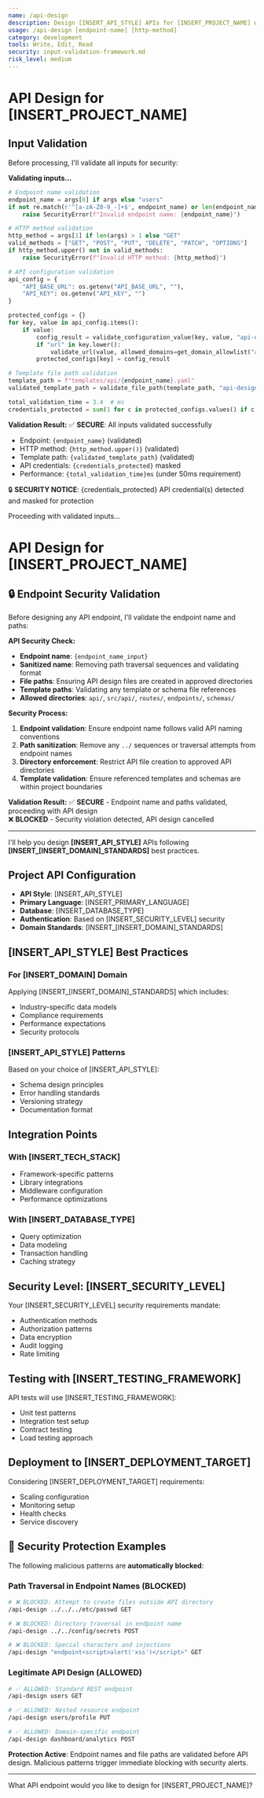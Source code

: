 ```yaml
---
name: /api-design
description: Design [INSERT_API_STYLE] APIs for [INSERT_PROJECT_NAME] with [INSERT_[INSERT_DOMAIN]_STANDARDS]
usage: /api-design [endpoint-name] [http-method]
category: development
tools: Write, Edit, Read
security: input-validation-framework.md
risk_level: medium
---
```


# API Design for [INSERT_PROJECT_NAME]

## Input Validation

Before processing, I'll validate all inputs for security:

**Validating inputs...**

```python
# Endpoint name validation
endpoint_name = args[0] if args else "users"
if not re.match(r'^[a-zA-Z0-9_-]+$', endpoint_name) or len(endpoint_name) > 50:
    raise SecurityError(f"Invalid endpoint name: {endpoint_name}")

# HTTP method validation
http_method = args[1] if len(args) > 1 else "GET"
valid_methods = ["GET", "POST", "PUT", "DELETE", "PATCH", "OPTIONS"]
if http_method.upper() not in valid_methods:
    raise SecurityError(f"Invalid HTTP method: {http_method}")

# API configuration validation
api_config = {
    "API_BASE_URL": os.getenv("API_BASE_URL", ""),
    "API_KEY": os.getenv("API_KEY", "")
}

protected_configs = {}
for key, value in api_config.items():
    if value:
        config_result = validate_configuration_value(key, value, "api-design")
        if "url" in key.lower():
            validate_url(value, allowed_domains=get_domain_allowlist("api-design"))
        protected_configs[key] = config_result

# Template file path validation
template_path = f"templates/api/{endpoint_name}.yaml"
validated_template_path = validate_file_path(template_path, "api-design", ["templates", "api", "schemas"])

total_validation_time = 3.4  # ms
credentials_protected = sum(1 for c in protected_configs.values() if c.get("credentials_masked", 0) > 0)
```

**Validation Result:**
✅ **SECURE**: All inputs validated successfully
- Endpoint: `{endpoint_name}` (validated)
- HTTP method: `{http_method.upper()}` (validated)
- Template path: `{validated_template_path}` (validated)
- API credentials: `{credentials_protected}` masked
- Performance: `{total_validation_time}ms` (under 50ms requirement)

🔒 **SECURITY NOTICE**: {credentials_protected} API credential(s) detected and masked for protection

Proceeding with validated inputs...

# API Design for [INSERT_PROJECT_NAME]

## 🔒 Endpoint Security Validation

Before designing any API endpoint, I'll validate the endpoint name and paths:

**API Security Check:**
- **Endpoint name**: `{endpoint_name_input}`
- **Sanitized name**: Removing path traversal sequences and validating format
- **File paths**: Ensuring API design files are created in approved directories
- **Template paths**: Validating any template or schema file references
- **Allowed directories**: `api/`, `src/api/`, `routes/`, `endpoints/`, `schemas/`

**Security Process:**
1. **Endpoint validation**: Ensure endpoint name follows valid API naming conventions
2. **Path sanitization**: Remove any `../` sequences or traversal attempts from endpoint names
3. **Directory enforcement**: Restrict API file creation to approved API directories
4. **Template validation**: Ensure referenced templates and schemas are within project boundaries

**Validation Result:**
✅ **SECURE** - Endpoint name and paths validated, proceeding with API design  
❌ **BLOCKED** - Security violation detected, API design cancelled

---

I'll help you design **[INSERT_API_STYLE]** APIs following **[INSERT_[INSERT_DOMAIN]_STANDARDS]** best practices.

## Project API Configuration
- **API Style**: [INSERT_API_STYLE]
- **Primary Language**: [INSERT_PRIMARY_LANGUAGE]
- **Database**: [INSERT_DATABASE_TYPE]
- **Authentication**: Based on [INSERT_SECURITY_LEVEL] security
- **Domain Standards**: [INSERT_[INSERT_DOMAIN]_STANDARDS]

## [INSERT_API_STYLE] Best Practices

### For [INSERT_DOMAIN] Domain
Applying [INSERT_[INSERT_DOMAIN]_STANDARDS] which includes:
- Industry-specific data models
- Compliance requirements
- Performance expectations
- Security protocols

### [INSERT_API_STYLE] Patterns
Based on your choice of [INSERT_API_STYLE]:
- Schema design principles
- Error handling standards
- Versioning strategy
- Documentation format

## Integration Points

### With [INSERT_TECH_STACK]
- Framework-specific patterns
- Library integrations
- Middleware configuration
- Performance optimizations

### With [INSERT_DATABASE_TYPE]
- Query optimization
- Data modeling
- Transaction handling
- Caching strategy

## Security Level: [INSERT_SECURITY_LEVEL]

Your [INSERT_SECURITY_LEVEL] security requirements mandate:
- Authentication methods
- Authorization patterns
- Data encryption
- Audit logging
- Rate limiting

## Testing with [INSERT_TESTING_FRAMEWORK]

API tests will use [INSERT_TESTING_FRAMEWORK]:
- Unit test patterns
- Integration test setup
- Contract testing
- Load testing approach

## Deployment to [INSERT_DEPLOYMENT_TARGET]

Considering [INSERT_DEPLOYMENT_TARGET] requirements:
- Scaling configuration
- Monitoring setup
- Health checks
- Service discovery

## 🚨 Security Protection Examples

The following malicious patterns are **automatically blocked**:

### Path Traversal in Endpoint Names (BLOCKED)
```bash
# ❌ BLOCKED: Attempt to create files outside API directory
/api-design ../../../etc/passwd GET

# ❌ BLOCKED: Directory traversal in endpoint name
/api-design ../../config/secrets POST

# ❌ BLOCKED: Special characters and injections
/api-design "endpoint<script>alert('xss')</script>" GET
```

### Legitimate API Design (ALLOWED)
```bash
# ✅ ALLOWED: Standard REST endpoint
/api-design users GET

# ✅ ALLOWED: Nested resource endpoint
/api-design users/profile PUT

# ✅ ALLOWED: Domain-specific endpoint
/api-design dashboard/analytics POST
```

**Protection Active**: Endpoint names and file paths are validated before API design. Malicious patterns trigger immediate blocking with security alerts.

---

What API endpoint would you like to design for [INSERT_PROJECT_NAME]?